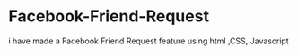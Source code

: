 # Facebook-Friend-Request
i have made a Facebook Friend Request feature using html ,CSS, Javascript 
